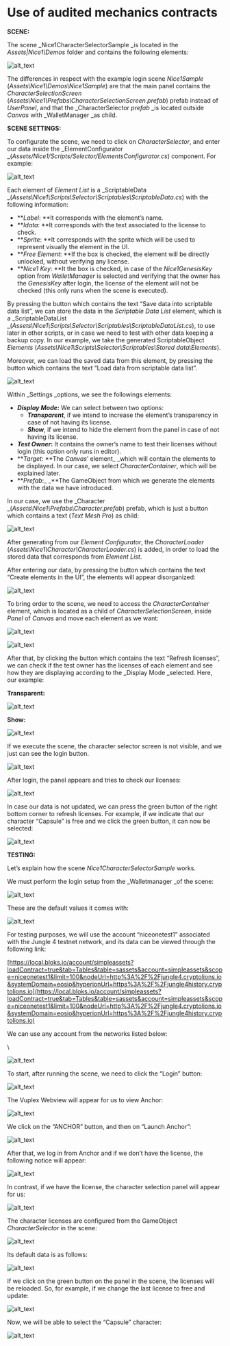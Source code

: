 # Use of audited mechanics contracts

**SCENE:**

The scene _Nice1CharacterSelectorSample _is located in the _Assets|Nice1\Demos_ folder and contains the following elements:

![alt_text](https://drive.google.com/uc?id=1DfABCRlAyLuxXsZT6VO1wEsbN03L_REN "scene_Nice1CharacterSelectorSample")


The differences in respect with the example login scene _Nice1Sample_ (_Assets\Nice1\Demos\Nice1Sample_) are that the main panel contains the _CharacterSelectionScreen_ (_Assets\Nice1\Prefabs\CharacterSelectionScreen.prefab_) prefab instead of _UserPanel_, and that the _CharacterSelector _prefab_ _is located outside _Canvas_ with _WalletManager _as child.

**SCENE SETTINGS:**

To configurate the scene, we need to click on _CharacterSelector_, and enter our data inside the _ElementConfigurator _(_Assets/Nice1/Scripts/Selector/ElementsConfigurator.cs_) component. For example:

![alt_text](https://drive.google.com/uc?id=1f_XeJAlaeUkex8m0we0tl0CzlMtYT__p "enter_our_data_inside_the_ElementConfigurator")


Each element of _Element List_ is a _ScriptableData _(_Assets\Nice1\Scripts\Selector\Scriptables\ScriptableData.cs_) with the following information:



*  **_Label_: **It corresponds with the element’s name.
* **_Idata_: **It corresponds with the text associated to the license to check.
* **_Sprite_: **It corresponds with the sprite which will be used to represent visually the element in the UI.
* **_Free Element_: **If the box is checked, the element will be directly unlocked, without verifying any license.
*  **_Nice1 Key_: **It the box is checked, in case of the _Nice1GenesisKey_ option from _WalletManager_ is selected and verifying that the owner has the _GenesisKey_ after login, the license of the element will not be checked (this only runs when the scene is executed).

By pressing the button which contains the text “Save data into scriptable data list”, we can store the data in the _Scriptable Data List_ element, which is a _ScriptableDataList _(_Assets\Nice1\Scripts\Selector\Scriptables\ScriptableDataList.cs_), to use later in other scripts, or in case we need to test with other data keeping a backup copy. In our example, we take the generated ScriptableObject _Elements_ (_Assets\Nice1\Scripts\Selector\Scriptables\Stored data\Elements_).

Moreover, we can load the saved data from this element, by pressing the button which contains the text “Load data from scriptable data list”.


![alt_text](https://drive.google.com/uc?id=1OzaEbC05ICuPbHCvVlb1E5GsvnvwM4gv "load_data_from_scriptable_data_list")


Within _Settings _options, we see the followings elements:



* **_Display Mode_:** We can select between two options:
    * **_Transparent_**, if we intend to increase the element’s transparency in case of not having its license.
    * **_Show_**, if we intend to hide the element from the panel in case of not having its license.
* **_Test Owner_:** It contains the owner’s name to test their licenses without login (this option only runs in editor).
* **_Target_: **The _Canvas_’ element_ _which will contain the elements to be displayed. In our case, we select _CharacterContainer_, which will be explained later.
* **_Prefab_:_ _**The GameObject from which we generate the elements with the data we have introduced.

In our case, we use the _Character _(_Assets\Nice1\Prefabs\Character.prefab_) prefab, which is just a button which contains a text (_Text Mesh Pro_) as child:


![alt_text](https://drive.google.com/uc?id=1QjB3iAyf_hw9zh9fo-bpngFqPkdNJoKI "the_character_prefab")

After generating from our _Element Configurator_, the _CharacterLoader_ (_Assets\Nice1\Character\CharacterLoader.cs_) is added, in order to load the stored data that corresponds from _Element List_.

After entering our data, by pressing the button which contains the text “Create elements in the UI”, the elements will appear disorganized:

![alt_text](https://drive.google.com/uc?id=1ogbqZUL8BvMTcVY2ilG8u54UbleunH-e "create_elements_in_the_UI")


To bring order to the scene, we need to access the _CharacterContainer_ element, which is located as a child of _CharacterSelectionScreen_, inside _Panel_ of _Canvas_ and move each element as we want:


![alt_text](https://drive.google.com/uc?id=1SNw-wErq1b92unK04PbxaTy5BTnLtWoO "characterContainer_element")


![alt_text](https://drive.google.com/uc?id=1jKSXD3X9wmBYAaCshklinPbtD2RHkvWW "select_character")


After that, by clicking the button which contains the text “Refresh licenses”, we can check if the test owner has the licenses of each element and see how they are displaying according to the _Display Mode _selected. Here, our example:

**Transparent:**


![alt_text](https://drive.google.com/uc?id=12zUG1kdSuL_E-zalsZ9SxNvpGVjp0TQs "transparent")


**Show:**


![alt_text](https://drive.google.com/uc?id=1Y81LeelZ0pVW-8VpdnBdb_NVueFUITMU "show")


If we execute the scene, the character selector screen is not visible, and we just can see the login button.


![alt_text](https://drive.google.com/uc?id=1MGzpZmxxT6VlJrBHiWdFhrsEzWi7BQNJ "login_button")


After login, the panel appears and tries to check our licenses:


![alt_text](https://drive.google.com/uc?id=1IARwPX4tN_Ln6B9zF2fASAbEKorLSoGR "character_selection")


In case our data is not updated, we can press the green button of the right bottom corner to refresh licenses. For example, if we indicate that our character “Capsule” is free and we click the green button, it can now be selected:


![alt_text](https://drive.google.com/uc?id=19hCWdcmHU1mXS1dDUK7lKNl1RKh8H_BR "press_the_green_button_of_the_right_bottom_corner_to_refresh_licenses")

**TESTING:**

Let’s explain how the scene _Nice1CharacterSelectorSample_ works.

We must perform the login setup from the _Walletmanager _of the scene:


![alt_text](https://drive.google.com/uc?id=1mD60WINXKZGnrBaewTI05yaAi2vHwaS- "Walletmanager")


These are the default values it comes with:


![alt_text](https://drive.google.com/uc?id=1ShnfqQIzW_Z-gQUue3NXPkK_ipHxHIpf "default_values")


For testing purposes, we will use the account “niceonetest1” associated with the Jungle 4 testnet network, and its data can be viewed through the following link:

[https://local.bloks.io/account/simpleassets?loadContract=true&tab=Tables&table=sassets&account=simpleassets&scope=niceonetest1&limit=100&nodeUrl=http%3A%2F%2Fjungle4.cryptolions.io&systemDomain=eosio&hyperionUrl=https%3A%2F%2Fjungle4history.cryptolions.io](https://local.bloks.io/account/simpleassets?loadContract=true&tab=Tables&table=sassets&account=simpleassets&scope=niceonetest1&limit=100&nodeUrl=http%3A%2F%2Fjungle4.cryptolions.io&systemDomain=eosio&hyperionUrl=https%3A%2F%2Fjungle4history.cryptolions.io)

We can use any account from the networks listed below:

 \


![alt_text](https://drive.google.com/uc?id=1a3HlEhAus11lmxsq7stpYKJEwtLBxG9g "networks_listed")


To start, after running the scene, we need to click the “Login” button:


![alt_text](https://drive.google.com/uc?id=1HAfsPX1M0ixD4nizB69P8gzDwhxqSbwJ "game_login_button")

The Vuplex Webview will appear for us to view Anchor:

![alt_text](https://drive.google.com/uc?id=1rOS-6fEFyMXr8rlpHWEats5QTaMjRmxH "game_anchor_button")

We click on the “ANCHOR” button, and then on “Launch Anchor”:


![alt_text](https://drive.google.com/uc?id=1ytTQt1UH6p7h5OJdxbvi5IndEOkagGCO "game_anchor_qr")

After that, we log in from Anchor and if we don’t have the license, the following notice will appear:


![alt_text](https://drive.google.com/uc?id=1OfhqcDgovQ7m3weJCIoCkChUfdyC998Z "game_no_license")


In contrast, if we have the license, the character selection panel will appear for us:


![alt_text](https://drive.google.com/uc?id=1IARwPX4tN_Ln6B9zF2fASAbEKorLSoGR "character_selection")


The character licenses are configured from the GameObject _CharacterSelector_ in the scene:

![alt_text](https://drive.google.com/uc?id=1LdrwhFX13B5T0N-F-7qQaBKrygd70HmO "GameObject_CharacterSelector")

Its default data is as follows:

![alt_text](https://drive.google.com/uc?id=1EpBP-Oay9GGS5yCzhKb53pq_VxrXU6gX "default_data_character_selector")

If we click on the green button on the panel in the scene, the licenses will be reloaded. So, for example, if we change the last license to free and update:


![alt_text](https://drive.google.com/uc?id=1fvZomA32b3csko0KlQFz8mLPs6874qQ6 "we_change_the_last_license_to_free_and_update")


Now, we will be able to select the “Capsule” character:

![alt_text](https://drive.google.com/uc?id=1Rqu1Vk8FleRT8lL1DYwCXkKSJ83q8SAi "we_will_be_able_to_select_the_Capsule_character")

